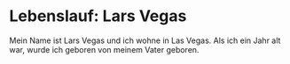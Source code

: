 # Lebenslauf: Lars Vegas

Mein Name ist Lars Vegas und ich wohne in Las Vegas.
Als ich ein Jahr alt war, wurde ich geboren von meinem Vater geboren.


